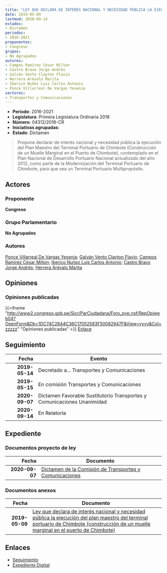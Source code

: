 ```yaml
---
title: "LEY QUE DECLARA DE INTERÉS NACIONAL Y NECESIDAD PÚBLICA LA EJECUCIÓN DEL PLAN MAESTRO DEL TERMINAL PORTUARIO DE CHIMBOTE (CONSTRUCCIÓN DE UN MUELLE MARGINAL EN EL PUERTO DE CHIMBOTE)"
date: 2019-05-09
lastmod: 2020-09-14
estados:
- Dictamen
periodos:
- 2016-2021
proponentes:
- Congreso
grupos:
- No Agrupados
autores:
- Campos Ramírez César Milton
- Castro Bravo Jorge Andrés
- Galván Vento Clayton Flavio
- Herrera Arévalo Marita
- Iberico Nuñez Luis Carlos Antonio
- Ponce Villarreal De Vargas Yesenia
sectores:
- Transportes y Comunicaciones
---
```

- **Periodo**: 2016-2021
- **Legislatura**: Primera Legislatura Ordinaria 2018
- **Número**: 04312/2018-CR
- **Iniciativas agrupadas**: 
- **Estado**: Dictamen

> Propone declarar de interés nacional y necesidad pública la ejecución del Plan Maestro del Terminal Portuario de Chimbote (Construcción de un Muelle Marginal en el Puerto de Chimbote), contemplado en el Plan Nacional de Desarrollo Portuario Nacional actualizado del año 2012, como parte de la Modernización del Terminal Portuario de Chimbote, para que sea un Terminal Portuario Multipropósito.


## Actores

### Proponente

**Congreso**

### Grupo Parlamentario

**No Agrupados**

### Autores

[Ponce Villarreal De Vargas Yesenia](mailto:mailto:yponce@congreso.gob.pe); [Galván Vento Clayton Flavio](mailto:mailto:cgalvan@congreso.gob.pe); [Campos Ramírez César Milton](mailto:mailto:ccampos@congreso.gob.pe); [Iberico Nuñez Luis Carlos Antonio](mailto:mailto:); [Castro Bravo Jorge Andrés](mailto:mailto:jacastro@congreso.gob.pe); [Herrera Arévalo Marita](mailto:mailto:mherrera@congreso.gob.pe)

## Opiniones

### Opiniones publicadas

{{<iframe "http://www2.congreso.gob.pe/Sicr/ParCiudadana/Foro_pvp.nsf/RepOpiweb04?OpenForm&Db=1DC74C2844C36C17052583F50082947F&View=yyyy&Col=zzzzz" "Opiniones publicadas" >}}
[Enlace](http://www2.congreso.gob.pe/Sicr/ParCiudadana/Foro_pvp.nsf/RepOpiweb04?OpenForm&Db=1DC74C2844C36C17052583F50082947F&View=yyyy&Col=zzzzz)


## Seguimiento

| Fecha | Evento |
|------:|--------|
| **2019-05-14** | Decretado a... Transportes y Comunicaciones |
| **2019-05-15** | En comisión Transportes y Comunicaciones |
| **2020-09-07** | Dictamen Favorable Sustitutorio Transportes y Comunicaciones Unanimidad |
| **2020-09-14** | En Relatoría |

## Expediente

### Documentos proyecto de ley

| Fecha | Documento |
|------:|-----------|
| **2020-09-07** | [Dictamen de la Comisión de Transportes y Comunicaciones](http://www.leyes.congreso.gob.pe/Documentos/2016_2021/Dictamenes/Proyectos_de_Ley/04312DC23MAY20200907.pdf) |

### Documentos anexos

| Fecha | Documento |
|------:|-----------|
| **2019-05-09** | [Ley que declara de interés nacional y necesidad pública la ejecución del plan maestro del terminal portuario de Chimbote (construcción de un muelle marginal en el puerto de Chimbote)](http://www.leyes.congreso.gob.pe/Documentos/2016_2021/Proyectos_de_Ley_y_de_Resoluciones_Legislativas/PL0431220190509.pdf) |

## Enlaces

- [Seguimiento](http://www2.congreso.gob.pe/Sicr/TraDocEstProc/CLProLey2016.nsf/f7fff46988ca05b1052578e100829cc7/2e28ff8ba6a75de0052583f5007dd070?OpenDocument)
- [Expediente Digital](http://www2.congreso.gob.pe/Sicr/TraDocEstProc/Expvirt_2011.nsf/visbusqptramdoc1621/04312?opendocument)

